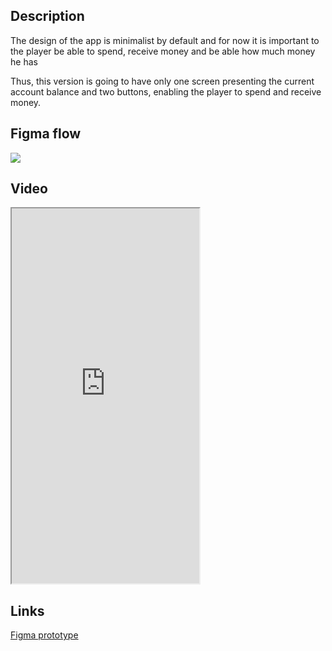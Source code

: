 ## Description
The design of the app is minimalist by default and for now it is important to the player be able to spend, receive money and be able how much money he has

Thus, this version is going to have only one screen presenting the current account balance and two buttons, enabling the player to spend and receive money.

## Figma flow
<img src="https://user-images.githubusercontent.com/38296002/210139844-2346e33f-a529-40f6-b238-4e339462a84c.png"/>

## Video
<iframe height="600" src="https://user-images.githubusercontent.com/38296002/210139718-e07fbaa2-4efb-4f52-a412-4ca9d04e7a35.mp4"> </iframe>

## Links

[Figma prototype](https://www.figma.com/proto/ZQmO09k5GqQhCJhjGKEDHt/FinanceControlGameinator?node-id=1%3A2&scaling=scale-down&page-id=0%3A1&starting-point-node-id=1%3A2)
